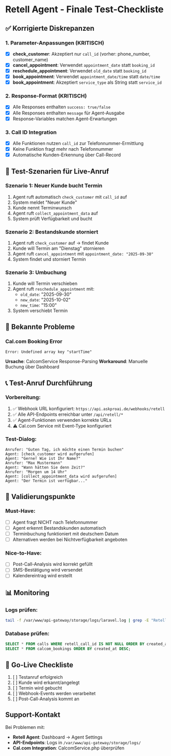 # Retell Agent - Finale Test-Checkliste

## ✅ Korrigierte Diskrepanzen

### 1. Parameter-Anpassungen (KRITISCH)
- [x] **check_customer**: Akzeptiert nur `call_id` (vorher: phone_number, customer_name)
- [x] **cancel_appointment**: Verwendet `appointment_date` statt `booking_id`
- [x] **reschedule_appointment**: Verwendet `old_date` statt `booking_id`
- [x] **book_appointment**: Verwendet `appointment_date/time` statt `date/time`
- [x] **book_appointment**: Akzeptiert `service_type` als String statt `service_id`

### 2. Response-Format (KRITISCH)
- [x] Alle Responses enthalten `success: true/false`
- [x] Alle Responses enthalten `message` für Agent-Ausgabe
- [x] Response-Variables matchen Agent-Erwartungen

### 3. Call ID Integration
- [x] Alle Funktionen nutzen `call_id` zur Telefonnummer-Ermittlung
- [x] Keine Funktion fragt mehr nach Telefonnummer
- [x] Automatische Kunden-Erkennung über Call-Record

## 🧪 Test-Szenarien für Live-Anruf

### Szenario 1: Neuer Kunde bucht Termin
1. Agent ruft automatisch `check_customer` mit `call_id` auf
2. System meldet "Neuer Kunde"
3. Kunde nennt Terminwunsch
4. Agent ruft `collect_appointment_data` auf
5. System prüft Verfügbarkeit und bucht

### Szenario 2: Bestandskunde storniert
1. Agent ruft `check_customer` auf → findet Kunde
2. Kunde will Termin am "Dienstag" stornieren
3. Agent ruft `cancel_appointment` mit `appointment_date: "2025-09-30"`
4. System findet und storniert Termin

### Szenario 3: Umbuchung
1. Kunde will Termin verschieben
2. Agent ruft `reschedule_appointment` mit:
   - `old_date`: "2025-09-30"
   - `new_date`: "2025-10-02"
   - `new_time`: "15:00"
3. System verschiebt Termin

## 🔴 Bekannte Probleme

### Cal.com Booking Error
```
Error: Undefined array key "startTime"
```
**Ursache**: CalcomService Response-Parsing
**Workaround**: Manuelle Buchung über Dashboard

## 📞 Test-Anruf Durchführung

### Vorbereitung:
1. ✅ Webhook URL konfiguriert: `https://api.askproai.de/webhooks/retell`
2. ✅ Alle API-Endpoints erreichbar unter `/api/retell/*`
3. ✅ Agent-Funktionen verwenden korrekte URLs
4. ⚠️ Cal.com Service mit Event-Type konfiguriert

### Test-Dialog:
```
Anrufer: "Guten Tag, ich möchte einen Termin buchen"
Agent: [check_customer wird aufgerufen]
Agent: "Gerne! Wie ist Ihr Name?"
Anrufer: "Max Mustermann"
Agent: "Wann hätten Sie denn Zeit?"
Anrufer: "Morgen um 14 Uhr"
Agent: [collect_appointment_data wird aufgerufen]
Agent: "Der Termin ist verfügbar..."
```

## 🎯 Validierungspunkte

### Must-Have:
- [ ] Agent fragt NICHT nach Telefonnummer
- [ ] Agent erkennt Bestandskunden automatisch
- [ ] Terminbuchung funktioniert mit deutschem Datum
- [ ] Alternativen werden bei Nichtverfügbarkeit angeboten

### Nice-to-Have:
- [ ] Post-Call-Analysis wird korrekt gefüllt
- [ ] SMS-Bestätigung wird versendet
- [ ] Kalendereintrag wird erstellt

## 📊 Monitoring

### Logs prüfen:
```bash
tail -f /var/www/api-gateway/storage/logs/laravel.log | grep -E "Retell|appointment|booking"
```

### Database prüfen:
```sql
SELECT * FROM calls WHERE retell_call_id IS NOT NULL ORDER BY created_at DESC;
SELECT * FROM calcom_bookings ORDER BY created_at DESC;
```

## 🚀 Go-Live Checkliste

1. [ ] Testanruf erfolgreich
2. [ ] Kunde wird erkannt/angelegt
3. [ ] Termin wird gebucht
4. [ ] Webhook-Events werden verarbeitet
5. [ ] Post-Call-Analysis kommt an

## Support-Kontakt

Bei Problemen mit:
- **Retell Agent**: Dashboard → Agent Settings
- **API-Endpoints**: Logs in `/var/www/api-gateway/storage/logs/`
- **Cal.com Integration**: CalcomService.php überprüfen